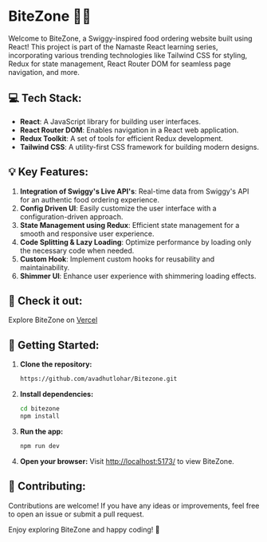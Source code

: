 # BiteZone 🍔🌮

Welcome to BiteZone, a Swiggy-inspired food ordering website built using React! This project is part of the Namaste React learning series, incorporating various trending technologies like Tailwind CSS for styling, Redux for state management, React Router DOM for seamless page navigation, and more.

## 💻 Tech Stack:

- **React**: A JavaScript library for building user interfaces.
- **React Router DOM**: Enables navigation in a React web application.
- **Redux Toolkit**: A set of tools for efficient Redux development.
- **Tailwind CSS**: A utility-first CSS framework for building modern designs.

## 💡 Key Features:

1. **Integration of Swiggy's Live API's**: Real-time data from Swiggy's API for an authentic food ordering experience.
2. **Config Driven UI**: Easily customize the user interface with a configuration-driven approach.
3. **State Management using Redux**: Efficient state management for a smooth and responsive user experience.
4. **Code Splitting & Lazy Loading**: Optimize performance by loading only the necessary code when needed.
5. **Custom Hook**: Implement custom hooks for reusability and maintainability.
6. **Shimmer UI**: Enhance user experience with shimmering loading effects.

## 🔗 Check it out:

Explore BiteZone on [Vercel](https://bitezone.vercel.app/)

## 🚀 Getting Started:

1. **Clone the repository:**
   ```bash
   https://github.com/avadhutlohar/Bitezone.git
   ```

2. **Install dependencies:**
   ```bash
   cd bitezone
   npm install
   ```

3. **Run the app:**
   ```bash
   npm run dev
   ```

4. **Open your browser:**
   Visit [http://localhost:5173/](http://localhost:5173/) to view BiteZone.

## 🤝 Contributing:

Contributions are welcome! If you have any ideas or improvements, feel free to open an issue or submit a pull request.





Enjoy exploring BiteZone and happy coding! 🚀